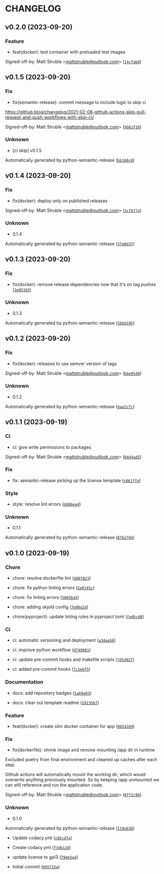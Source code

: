 # CHANGELOG



## v0.2.0 (2023-09-20)

### Feature

* feat(docker): test container with preloaded test images

Signed-off-by: Matt Struble &lt;mattstruble@outlook.com&gt; ([`14cfab0`](https://github.com/mattstruble/responsive-images/commit/14cfab01b5f6aba8cae8ae42d3b6f974a54d1953))


## v0.1.5 (2023-09-20)

### Fix

* fix(semantic-release): commit message to include logic to skip ci

https://github.blog/changelog/2021-02-08-github-actions-skip-pull-request-and-push-workflows-with-skip-ci/

Signed-off-by: Matt Struble &lt;mattstruble@outlook.com&gt; ([`9b62f10`](https://github.com/mattstruble/responsive-images/commit/9b62f10ccc7613ee00f14091c93254c14174b210))

### Unknown

* [ci skip] v0.1.5

Automatically generated by python-semantic-release ([`bb100c8`](https://github.com/mattstruble/responsive-images/commit/bb100c855bb67b9ce454ed22500dfb6a5af2fb72))


## v0.1.4 (2023-09-20)

### Fix

* fix(docker): deploy only on published releases

Signed-off-by: Matt Struble &lt;mattstruble@outlook.com&gt; ([`3cf677a`](https://github.com/mattstruble/responsive-images/commit/3cf677a81acfa739baed60b1760d649631df449a))

### Unknown

* 0.1.4

Automatically generated by python-semantic-release ([`37e0d37`](https://github.com/mattstruble/responsive-images/commit/37e0d370ca283f9cfdb8b840a25f2b44290b1403))


## v0.1.3 (2023-09-20)

### Fix

* fix(docker): remove release dependencies now that it&#39;s on tag pushes ([`3e051b5`](https://github.com/mattstruble/responsive-images/commit/3e051b53925d209073acc7f8df98f6c1ee15df92))

### Unknown

* 0.1.3

Automatically generated by python-semantic-release ([`56bb595`](https://github.com/mattstruble/responsive-images/commit/56bb5954c89e8c0744552484e4886426078b150b))


## v0.1.2 (2023-09-20)

### Fix

* fix(docker): releases to use semver version of tags

Signed-off-by: Matt Struble &lt;mattstruble@outlook.com&gt; ([`bbe9540`](https://github.com/mattstruble/responsive-images/commit/bbe95406060e7ba496f375046b16107591f65c4c))

### Unknown

* 0.1.2

Automatically generated by python-semantic-release ([`dae2cfc`](https://github.com/mattstruble/responsive-images/commit/dae2cfc253d3e28355be14e987e8293fa46779b7))


## v0.1.1 (2023-09-19)

### Ci

* ci: give write permissions to packages

Signed-off-by: Matt Struble &lt;mattstruble@outlook.com&gt; ([`04d4ad5`](https://github.com/mattstruble/responsive-images/commit/04d4ad505e2d4577843a2d58adf30eb4152afd71))

### Fix

* fix: semantic-release picking up the license template ([`c061ffe`](https://github.com/mattstruble/responsive-images/commit/c061ffe329c4ae3f671f11164d7a5920eecbc4c3))

### Style

* style: resolve lint errors ([`dd86ea4`](https://github.com/mattstruble/responsive-images/commit/dd86ea46559a7503de4a22ff068b02a49a4f707e))

### Unknown

* 0.1.1

Automatically generated by python-semantic-release ([`87b2704`](https://github.com/mattstruble/responsive-images/commit/87b2704c2c7783cc82d51620dbcfde33883a9cad))


## v0.1.0 (2023-09-19)

### Chore

* chore: resolve dockerfile lint ([`d807823`](https://github.com/mattstruble/responsive-images/commit/d807823af9a692f7d502a90a6e3565c4165b1d0e))

* chore: fix python linting errors ([`2e0145c`](https://github.com/mattstruble/responsive-images/commit/2e0145cc270b83db5ab5b9360aeb2e3bdbdf7b7c))

* chore: fix linting errors ([`5865ba5`](https://github.com/mattstruble/responsive-images/commit/5865ba52e43e7607c24cc7c4b2c9c7824e27e2de))

* chore: adding skjold config ([`7e90a2d`](https://github.com/mattstruble/responsive-images/commit/7e90a2daa9c388577f059f53a01f3884e007958e))

* chore(pyproject): update linting rules in pyproject toml ([`fe05c08`](https://github.com/mattstruble/responsive-images/commit/fe05c08d28a268ddb7df7e14ee6f13f19f01e7be))

### Ci

* ci: automatic versioning and deployment ([`a34aa56`](https://github.com/mattstruble/responsive-images/commit/a34aa565bfd6377747213b2525b1967223e285f5))

* ci: improve python workflow ([`d749081`](https://github.com/mattstruble/responsive-images/commit/d749081113db55bb5c201bd33d963e5681252b79))

* ci: update pre-commit hooks and makefile scripts ([`7d5d927`](https://github.com/mattstruble/responsive-images/commit/7d5d9270fa561ce2793dce232338b9c8ede6b5d0))

* ci: added pre-commit hooks ([`7c1ebf5`](https://github.com/mattstruble/responsive-images/commit/7c1ebf5ed3fc9112f999ff875f67bd1a019b87d7))

### Documentation

* docs: add repository badges ([`5a69a03`](https://github.com/mattstruble/responsive-images/commit/5a69a03c5e5bc02de1cf8d5d2953f17489538cea))

* docs: clear out template readme ([`29135b7`](https://github.com/mattstruble/responsive-images/commit/29135b774b5ad1e4f00b556f0e9ab983a3917f09))

### Feature

* feat(docker): create slim docker container for app ([`9654169`](https://github.com/mattstruble/responsive-images/commit/9654169264047c463d998ca4251aad80277c8524))

### Fix

* fix(dockerfile): shrink image and remove mounting /app dir in runtime

Excluded poetry from final environment and cleaned up caches after each
step.

Github actions will automatically mount the working dir, which would
overwrite anything previously mounted. So by keeping /app unmounted we
can still reference and run the application code.

Signed-off-by: Matt Struble &lt;mattstruble@outlook.com&gt; ([`8ff2c96`](https://github.com/mattstruble/responsive-images/commit/8ff2c964004132ed6df2deb32312b306ca208a74))

### Unknown

* 0.1.0

Automatically generated by python-semantic-release ([`119eb30`](https://github.com/mattstruble/responsive-images/commit/119eb30cd1a9f56ee5afac0daf6dc9802e2342b5))

* Update codacy.yml ([`c66cd7a`](https://github.com/mattstruble/responsive-images/commit/c66cd7a9b87ec80466dbe7deae5b32e3fd57c16a))

* Create codacy.yml ([`f3db128`](https://github.com/mattstruble/responsive-images/commit/f3db1280cd10500bdc85de6760d8761c3177c558))

* update license to gpl3 ([`794e5ed`](https://github.com/mattstruble/responsive-images/commit/794e5ede391f29de47033bc4a6634dcbc84835f8))

* Initial commit ([`095732a`](https://github.com/mattstruble/responsive-images/commit/095732a36704ef5d4901b0c2388a7eea0e125021))
